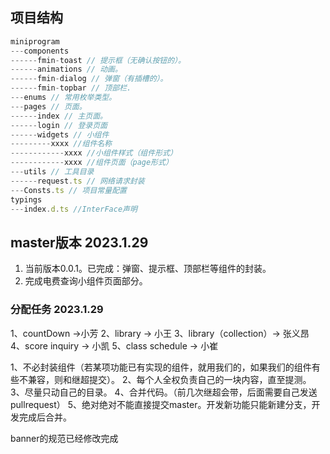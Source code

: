 ## 项目结构
```js
miniprogram
---components
------fmin-toast // 提示框（无确认按钮的）。
------animations // 动画。
------fmin-dialog // 弹窗（有插槽的）。
------fmin-topbar // 顶部栏.
---enums // 常用枚举类型。
---pages // 页面。
------index // 主页面。
------login // 登录页面
------widgets // 小组件
---------xxxx //组件名称
------------xxxx //小组件样式（组件形式）
------------xxxx //组件页面（page形式）
---utils // 工具目录
------request.ts // 网络请求封装
---Consts.ts // 项目常量配置
typings
---index.d.ts //InterFace声明
```
## master版本 2023.1.29
1. 当前版本0.0.1。已完成：弹窗、提示框、顶部栏等组件的封装。
2. 完成电费查询小组件页面部分。
### 分配任务 2023.1.29
1、countDown ->小芳
2、library -> 小王
3、library（collection）-> 张义昂
4、score inquiry -> 小凯
5、class schedule ->  小崔

1、不必封装组件（若某项功能已有实现的组件，就用我们的，如果我们的组件有些不兼容，则和继超提交）。
2、每个人全权负责自己的一块内容，直至提测。
3、尽量只动自己的目录。
4、合并代码。（前几次继超会带，后面需要自己发送pullrequest）
5、绝对绝对不能直接提交master。开发新功能只能新建分支，开发完成后合并。

banner的规范已经修改完成